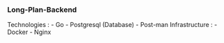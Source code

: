 ### Long-Plan-Backend
Technologies : 
    - Go
    - Postgresql (Database)
    - Post-man
Infrastructure :
    - Docker
    - Nginx

